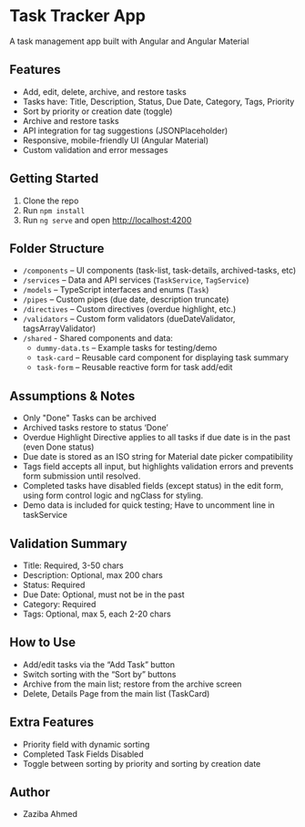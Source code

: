 # Task Tracker App

A task management app built with Angular and Angular Material

## Features

- Add, edit, delete, archive, and restore tasks
- Tasks have: Title, Description, Status, Due Date, Category, Tags, Priority
- Sort by priority or creation date (toggle)
- Archive and restore tasks
- API integration for tag suggestions (JSONPlaceholder)
- Responsive, mobile-friendly UI (Angular Material)
- Custom validation and error messages

## Getting Started

1. Clone the repo
2. Run `npm install`
3. Run `ng serve` and open [http://localhost:4200](http://localhost:4200)

## Folder Structure

- `/components` – UI components (task-list, task-details, archived-tasks, etc)
- `/services` – Data and API services (`TaskService`, `TagService`)
- `/models` – TypeScript interfaces and enums (`Task`)
- `/pipes` – Custom pipes (due date, description truncate)
- `/directives` – Custom directives (overdue highlight, etc.)
- `/validators` – Custom form validators (dueDateValidator, tagsArrayValidator)
- `/shared` - Shared components and data:
  - `dummy-data.ts` – Example tasks for testing/demo
  - `task-card` – Reusable card component for displaying task summary
  - `task-form` – Reusable reactive form for task add/edit

## Assumptions & Notes

- Only "Done" Tasks can be archived
- Archived tasks restore to status ‘Done’
- Overdue Highlight Directive applies to all tasks if due date is in the past (even Done status)
- Due date is stored as an ISO string for Material date picker compatibility
- Tags field accepts all input, but highlights validation errors and prevents form submission until resolved.
- Completed tasks have disabled fields (except status) in the edit form, using form control logic and ngClass for styling.
- Demo data is included for quick testing; Have to uncomment line in taskService

## Validation Summary

- Title: Required, 3-50 chars
- Description: Optional, max 200 chars
- Status: Required
- Due Date: Optional, must not be in the past
- Category: Required
- Tags: Optional, max 5, each 2-20 chars

## How to Use

- Add/edit tasks via the “Add Task” button
- Switch sorting with the “Sort by” buttons
- Archive from the main list; restore from the archive screen
- Delete, Details Page from the main list (TaskCard)

## Extra Features

- Priority field with dynamic sorting
- Completed Task Fields Disabled 
- Toggle between sorting by priority and sorting by creation date

## Author

- Zaziba Ahmed

